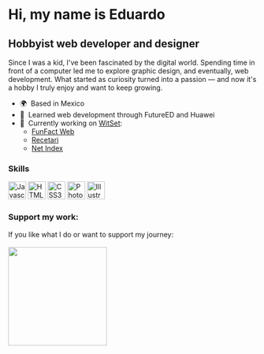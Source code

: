 Hi, my name is Eduardo
==================================

Hobbyist web developer and designer
-----------------------------------

Since I was a kid, I've been fascinated by the digital world. Spending time in front of a computer led me to explore graphic design, and eventually, web development. What started as curiosity turned into a passion — and now it's a hobby I truly enjoy and want to keep growing.

*   🌍  Based in Mexico
*   🌱  Learned web development through FutureED and Huawei
*   🚀  Currently working on [WitSet](https://edward5126.github.io/ColeccionWitSet/):
    * [FunFact Web](https://edward5126.github.io/ColeccionWitSet/APPS/FunFactWeb/)
    * [Recetari](https://edward5126.github.io/ColeccionWitSet/APPS/Recetari/)
    * [Net Index](https://edward5126.github.io/ColeccionWitSet/APPS/NetIndex/)

### Skills
<p align="left">
<a href="https://developer.mozilla.org/en-US/docs/Web/JavaScript" target="_blank" rel="noreferrer"><img src="https://raw.githubusercontent.com/danielcranney/readme-generator/main/public/icons/skills/javascript-colored.svg" width="36" height="36" alt="Javascript" /></a>
<a href="https://developer.mozilla.org/en-US/docs/Glossary/HTML5" target="_blank" rel="noreferrer"><img src="https://raw.githubusercontent.com/danielcranney/readme-generator/main/public/icons/skills/html5-colored.svg" width="36" height="36" alt="HTML5" /></a>
<a href="https://www.w3.org/TR/CSS/#css" target="_blank" rel="noreferrer"><img src="https://raw.githubusercontent.com/danielcranney/readme-generator/main/public/icons/skills/css3-colored.svg" width="36" height="36" alt="CSS3" /></a>
<a href="https://www.adobe.com/uk/products/photoshop.html" target="_blank" rel="noreferrer"><img src="https://raw.githubusercontent.com/danielcranney/readme-generator/main/public/icons/skills/photoshop-colored-dark.svg" width="36" height="36" alt="Photoshop" /></a>
<a href="https://adobe.com/uk/products/illustrator.html" target="_blank" rel="noreferrer"><img src="https://raw.githubusercontent.com/danielcranney/readme-generator/main/public/icons/skills/illustrator-colored-dark.svg" width="36" height="36" alt="Illustrator" /></a>
</p>

### Support my work:
If you like what I do or want to support my journey: <br><br>
<a href="https://www.buymeacoffee.com/EnnovaDesign"><img src="https://cdn.buymeacoffee.com/buttons/v2/default-yellow.png" width="200" /></a>
